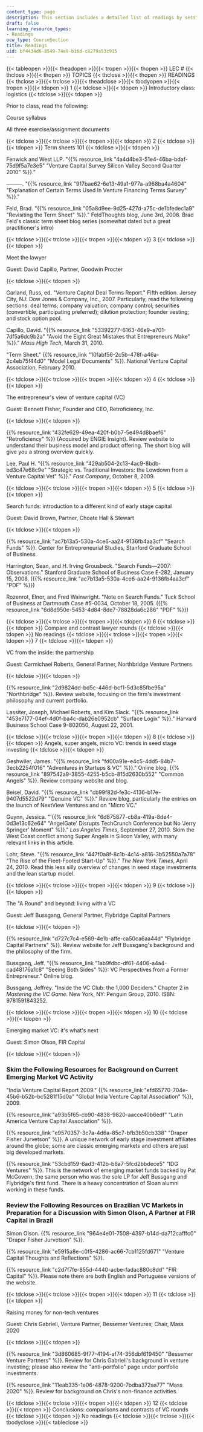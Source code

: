 ```yaml
---
content_type: page
description: This section includes a detailed list of readings by session.
draft: false
learning_resource_types:
- Readings
ocw_type: CourseSection
title: Readings
uid: bf4434d6-8549-74e9-b16d-c8279a53c915
---
```

{{< tableopen >}}{{< theadopen >}}{{< tropen >}}{{< thopen >}}
LEC #
{{< thclose >}}{{< thopen >}}
TOPICS
{{< thclose >}}{{< thopen >}}
READINGS
{{< thclose >}}{{< trclose >}}{{< theadclose >}}{{< tbodyopen >}}{{< tropen >}}{{< tdopen >}}
1
{{< tdclose >}}{{< tdopen >}}
Introductory class: logistics
{{< tdclose >}}{{< tdopen >}}

Prior to class, read the following:

Course syllabus

All three exercise/assignment documents

{{< tdclose >}}{{< trclose >}}{{< tropen >}}{{< tdopen >}}
2
{{< tdclose >}}{{< tdopen >}}
Term sheets 101
{{< tdclose >}}{{< tdopen >}}

Fenwick and West LLP. "{{% resource_link "4a4d4be3-51e4-46ba-bdaf-75d9f5a7e3e5" "Venture Capital Survey Silicon Valley Second Quarter 2010" %}}."

———. "{{% resource_link "917bae62-6e13-49a1-977a-a968ba4a4604" "Explanation of Certain Terms Used In Venture Financing Terms Survey" %}}."

Feld, Brad. "{{% resource_link "05a8d9ee-9d25-427d-a75c-de1bfedec1a9" "Revisiting the Term Sheet" %}}." FeldThoughts blog, June 3rd, 2008. Brad Feld's classic term sheet blog series (somewhat dated but a great practitioner's intro)

{{< tdclose >}}{{< trclose >}}{{< tropen >}}{{< tdopen >}}
3
{{< tdclose >}}{{< tdopen >}}

Meet the lawyer

Guest: David Capillo, Partner, Goodwin Procter

{{< tdclose >}}{{< tdopen >}}

Garland, Russ, ed. "Venture Capital Deal Terms Report." Fifth edition. Jersey City, NJ: Dow Jones & Company, Inc., 2007. Particularly, read the following sections: deal terms; company valuation; company control; securities (convertible, participating preferred); dilution protection; founder vesting; and stock option pool.

Capillo, David. "{{% resource_link "53392277-6163-46e9-a701-7df5a6dc9b2a" "Avoid the Eight Great Mistakes that Entrepreneurs Make" %}}." _Mass High Tech_, March 31, 2010.

"Term Sheet." {{% resource_link "10fabf56-2c5b-478f-a46a-2c4eb75f44d0" "Model Legal Documents" %}}. National Venture Capital Association, February 2010.

{{< tdclose >}}{{< trclose >}}{{< tropen >}}{{< tdopen >}}
4
{{< tdclose >}}{{< tdopen >}}

The entrepreneur's view of venture capital (VC)

Guest: Bennett Fisher, Founder and CEO, Retroficiency, Inc.

{{< tdclose >}}{{< tdopen >}}

{{% resource_link "432fe629-49ea-420f-b0b7-5e494d8baef6" "Retroficiency" %}} (Acquired by ENGIE Insight). Review website to understand their business model and product offering. The short blog will give you a strong overview quickly.

Lee, Paul H. "{{% resource_link "429ab504-2c13-4ac9-8bdb-bd3c47e68c9e" "Strategic vs. Traditional Investors: the Lowdown from a Venture Capital Vet" %}}." _Fast Company_, October 8, 2009.

{{< tdclose >}}{{< trclose >}}{{< tropen >}}{{< tdopen >}}
5
{{< tdclose >}}{{< tdopen >}}

Search funds: introduction to a different kind of early stage capital

Guest: David Brown, Partner, Choate Hall & Stewart

{{< tdclose >}}{{< tdopen >}}

{{% resource_link "ac7b13a5-530a-4ce6-aa24-9136fb4aa3cf" "Search Funds" %}}. Center for Entrepreneurial Studies, Stanford Graduate School of Business.

Harrington, Sean, and H. Irving Grousbeck. "Search Funds—2007: Observations." Stanford Graduate School of Business Case E-282, January 15, 2008. ({{% resource_link "ac7b13a5-530a-4ce6-aa24-9136fb4aa3cf" "PDF" %}})

Rozenrot, Elnor, and Fred Wainwright. "Note on Search Funds." Tuck School of Business at Dartmouth Case #5-0034, October 18, 2005. ({{% resource_link "6d8d950e-5453-4d84-8de7-78828da6c286" "PDF" %}})

{{< tdclose >}}{{< trclose >}}{{< tropen >}}{{< tdopen >}}
6
{{< tdclose >}}{{< tdopen >}}
Compare and contrast lawyer rounds
{{< tdclose >}}{{< tdopen >}}
No readings
{{< tdclose >}}{{< trclose >}}{{< tropen >}}{{< tdopen >}}
7
{{< tdclose >}}{{< tdopen >}}

VC from the inside: the partnership

Guest: Carmichael Roberts, General Partner, Northbridge Venture Partners

{{< tdclose >}}{{< tdopen >}}

{{% resource_link "2d9824dd-bd5c-446d-bcf1-5d3c85fbe95a" "Northbridge" %}}. Review website, focusing on the firm's investment philosophy and current portfolio.

Lassiter, Joseph, Michael Roberts, and Kim Slack. "{{% resource_link "453e7177-04ef-4d0f-ba4c-dab26e0952cb" "Surface Logix" %}}." Harvard Business School Case 9-802050, August 22, 2001.

{{< tdclose >}}{{< trclose >}}{{< tropen >}}{{< tdopen >}}
8
{{< tdclose >}}{{< tdopen >}}
Angels, super angels, micro VC: trends in seed stage investing
{{< tdclose >}}{{< tdopen >}}

Geshwiler, James. "{{% resource_link "fd00a91e-e4c5-4dd5-84b7-3ecb2254f016" "Adventures in Startups & VC" %}}." Online blog, {{% resource_link "897542a9-3855-4255-b5cb-815d2630b552" "Common Angels" %}}. Review company website and blog.

Beisel, David. "{{% resource_link "cb99f82d-fe3c-4136-b17e-9407d5522d79" "Genuine VC" %}}." Review blog, particularly the entries on the launch of NextView Ventures and on "Micro VC."

Guynn, Jessica. "'{{% resource_link "6d875877-cb8a-419a-8de4-0d3e13c62e64" "AngelGate' Disrupts TechCrunch Conference but No 'Jerry Springer' Moment" %}}." _Los Angeles Times_, September 27, 2010. Skim the West Coast conflict among Super Angels in Silicon Valley, with many relevant links in this article.

Lohr, Steve. "{{% resource_link "447f0a8f-8c1b-4c14-a816-3b52550a7a78" "The Rise of the Fleet-Footed Start-Up" %}}." _The New York Times_, April 24, 2010. Read this less silly overview of changes in seed stage investments and the lean startup model.

{{< tdclose >}}{{< trclose >}}{{< tropen >}}{{< tdopen >}}
9
{{< tdclose >}}{{< tdopen >}}

The "A Round" and beyond: living with a VC

Guest: Jeff Bussgang, General Partner, Flybridge Capital Partners

{{< tdclose >}}{{< tdopen >}}

{{% resource_link "d727c7c4-e569-4e1b-affe-ca50ca6aa44d" "Flybridge Capital Partners" %}}. Review website for Jeff Bussgang's background and the philosophy of the firm.

Bussgang, Jeff. "{{% resource_link "1ab9fdbc-df61-4406-a4a4-cad48176a1c8" "Seeing Both Sides" %}}: VC Perspectives from a Former Entrepreneur." Online blog.

Bussgang, Jeffrey. "Inside the VC Club: the 1,000 Deciders." Chapter 2 in _Mastering the VC Game_. New York, NY: Penguin Group, 2010. ISBN: 9781591843252.

{{< tdclose >}}{{< trclose >}}{{< tropen >}}{{< tdopen >}}
10
{{< tdclose >}}{{< tdopen >}}

Emerging market VC: it's what's next

Guest: Simon Olson, FIR Capital

{{< tdclose >}}{{< tdopen >}}

### Skim the Following Resources for Background on Current Emerging Market VC Activity

"India Venture Capital Report 2009." {{% resource_link "efd65770-704e-45b6-b52b-bc5281f15d0a" "Global India Venture Capital Association" %}}, 2009.

{{% resource_link "a93b5f65-cb90-4838-9820-aacce40b6edf" "Latin America Venture Capital Association" %}}.

{{% resource_link "e9570357-3c7a-4d6a-85c7-bfb3b50cb338" "Draper Fisher Jurvetson" %}}. A unique network of early stage investment affiliates around the globe; some are classic emerging markets and others are just big developed markets.

{{% resource_link "53cbd159-6ad3-412b-b6a7-5fcd2bbdece5" "IDG Ventures" %}}. This is the network of emerging market funds backed by Pat McGovern, the same person who was the sole LP for Jeff Bussgang and Flybridge's first fund. There is a heavy concentration of Sloan alumni working in these funds.

### Review the Following Resources on Brazilian VC Markets in Preparation for a Discussion with Simon Olson, A Partner at FIR Capital in Brazil

Simon Olson. {{% resource_link "964e4e01-7508-4397-b14d-da712cafffc0" "Draper Fisher Jurvetson" %}}.

{{% resource_link "e5915a8e-c0f5-4286-ac66-7cb1125fd671" "Venture Capital Thoughts and Reflections" %}}.

{{% resource_link "c2d7f7fe-855d-4440-acbe-fadac880c8dd" "FIR Capital" %}}. Please note there are both English and Portuguese versions of the website.

{{< tdclose >}}{{< trclose >}}{{< tropen >}}{{< tdopen >}}
11
{{< tdclose >}}{{< tdopen >}}

Raising money for non-tech ventures

Guest: Chris Gabrieli, Venture Partner, Bessemer Ventures; Chair, Mass 2020

{{< tdclose >}}{{< tdopen >}}

{{% resource_link "3d860685-9f77-4194-af74-356dbf619450" "Bessemer Venture Partners" %}}. Review for Chris Gabrieli's background in venture investing; please also review the "anti-portfolio" page under portfolio investments.

{{% resource_link "11eab335-1e06-4878-9200-7bdba372aa77" "Mass 2020" %}}. Review for background on Chris's non-finance activities.

{{< tdclose >}}{{< trclose >}}{{< tropen >}}{{< tdopen >}}
12
{{< tdclose >}}{{< tdopen >}}
Conclusions: comparisons and contrasts of VC rounds
{{< tdclose >}}{{< tdopen >}}
No readings
{{< tdclose >}}{{< trclose >}}{{< tbodyclose >}}{{< tableclose >}}